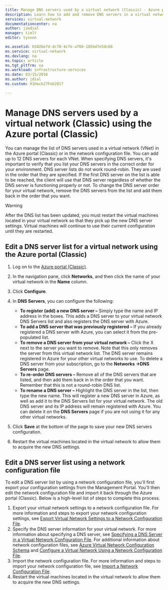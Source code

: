 ```yaml
---
title: Manage DNS servers used by a virtual network (Classic) - Azure portal (Classic) | Microsoft Docs
description: Learn how to add and remove DNS servers in a virtual network (Classic) using the Azure portal (Classic).
services: virtual-network
documentationcenter: na
author: jimdial
manager: timlt
editor: tysonn

ms.assetid: b582be7d-dc78-4cfe-a766-185bd7e5dc68
ms.service: virtual-network
ms.devlang: na
ms.topic: article
ms.tgt_pltfrm: na
ms.workload: infrastructure-services
ms.date: 03/15/2016
ms.author: jdial
ms.custom: H1Hack27Feb2017

---
```

# Manage DNS servers used by a virtual network (Classic) using the Azure portal (Classic)

You can manage the list of DNS servers used in a virtual network (VNet) in the Azure portal (Classic) or in the network configuration file. You can add up to 12 DNS servers for each VNet. When specifying DNS servers, it's important to verify that you list your DNS servers in the correct order for your environment. DNS server lists do not work round-robin. They are used in the order that they are specified. If the first DNS server on the list is able to be reached, the client will use that DNS server regardless of whether the DNS server is functioning properly or not. To change the DNS server order for your virtual network, remove the DNS servers from the list and add them back in the order that you want.

> [!WARNING]
> After the DNS list has been updated, you must restart the virtual machines located in your virtual network so that they pick up the new DNS server settings. Virtual machines will continue to use their current configuration until they are restarted.
> 
> 

## Edit a DNS server list for a virtual network using the Azure portal (Classic)
1. Log on to the [Azure portal (Classic)](https://manage.windowsazure.com).
2. In the navigation pane, click **Networks**, and then click the name of your virtual network in the **Name** column.
3. Click **Configure**.
4. In **DNS Servers**, you can configure the following:
   
   * **To register (add) a new DNS server –** Simply type the name and IP address in the boxes. This adds a DNS server to your virtual network DNS Servers list and also registers the DNS server with Azure.
   * **To add a DNS server that was previously registered –** If you already registered a DNS server with Azure, you can select it from the pre-populated list.
   * **To remove a DNS server from your virtual network –** Click the X next to the server you want to remove. Note that this only removes the server from this virtual network list. The DNS server remains registered in Azure for your other virtual networks to use. To delete a DNS server from your subscription, go to the **Networks ->DNS Servers** page.
   * **To re-order DNS servers –** Remove all of the DNS servers that are listed, and then add them back in in the order that you want. Remember that this is not a round-robin DNS list.
   * **To rename a DNS server –** Highlight the DNS server in the list, then type the new name. This will register a new DNS server in Azure, as well as add it to the DNS Servers list for your virtual network. The old DNS server and its IP address will remain registered with Azure. You can delete it on the **DNS Servers** page if you are not using it for any other virtual networks.
5. Click **Save** at the bottom of the page to save your new DNS servers configuration.
6. Restart the virtual machines located in the virtual network to allow them to acquire the new DNS settings.

## Edit a DNS server list using a network configuration file
To edit a DNS server list by using a network configuration file, you'll first export your configuration settings from the Management Portal. You'll then edit the network configuration file and import it back through the Azure portal (Classic). Below is a high-level list of steps to complete this process.

1. Export your virtual network settings to a network configuration file. For more information and steps to export your network configuration settings, see [Export Virtual Network Settings to a Network Configuration File](virtual-networks-using-network-configuration-file.md).
2. Specify the DNS server information for your virtual network. For more information about specifying a DNS server, see [Specifying a DNS Server in a Virtual Network Configuration File](virtual-networks-specifying-a-dns-settings-in-a-virtual-network-configuration-file.md). For additional information about network configuration files, see [Azure Virtual Network Configuration Schema](https://msdn.microsoft.com/library/azure/jj157100.aspx) and [Configure a Virtual Network Using a Network Configuration File](virtual-networks-using-network-configuration-file.md).
3. Import the network configuration file. For more information and steps to import your network configuration file, see [Import a Network Configuration File](virtual-networks-using-network-configuration-file.md).
4. Restart the virtual machines located in the virtual network to allow them to acquire the new DNS settings.

